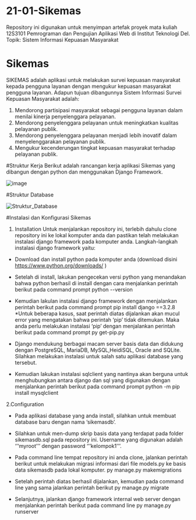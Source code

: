 # 21-01-Sikemas
Repository ini digunakan untuk menyimpan artefak proyek mata kuliah 12S3101 Pemrograman dan Pengujian Aplikasi Web di Institut Teknologi Del. Topik: Sistem Informasi Kepuasan Masyarakat

# Sikemas
SIKEMAS adalah aplikasi untuk melakukan survei kepuasan masyarakat kepada pengguna layanan dengan mengukur kepuasan masyarakat pengguna layanan. 
Adapun tujuan dibangunnya Sistem Informasi Survei Kepuasan Masyarakat adalah:
1.	Mendorong partisipasi masyarakat sebagai pengguna layanan dalam menilai kinerja penyelenggara pelayanan.
2.	Mendorong penyelenggara pelayanan untuk meningkatkan kualitas pelayanan publik. 
3.	Mendorong penyelenggara pelayanan menjadi lebih inovatif dalam menyelenggarakan pelayanan publik.
4.	Mengukur kecenderungan tingkat kepuasan masyarakat terhadap pelayanan publik.

#Struktur Kerja
Berikut adalah rancangan kerja aplikasi Sikemas yang dibangun dengan python dan menggunakan Django Framework.


![image](https://user-images.githubusercontent.com/78084196/136371668-20d65f88-8198-4096-a8cb-873181a2c887.png)

#Struktur Database

![Struktur_Database](https://user-images.githubusercontent.com/78084196/136371820-3bcf7d31-1979-429c-8830-93ec16f7b33a.jpeg)

#Instalasi dan Konfigurasi Sikemas
1. Installation
Untuk menjalankan repository ini, terlebih dahulu clone repository ini ke lokal komputer anda dan pastikan telah melakukan instalasi django framework pada komputer anda.
Langkah-langkah instalasi django framework yaitu:
- Download dan install python pada komputer anda (download disini https://www.python.org/downloads/  )
- Setelah di install, lakukan pengecekan versi python yang menandakan bahwa python berhasil di install dengan cara menjalankan perintah berikut pada command prompt
    python --version

- Kemudian lakulan instalasi django framework dengan menjalankan perintah berikut pada command prompt
		pip install django ==3.2.8		
*Untuk beberapa kasus, saat perintah diatas dijalankan akan mucul error yang mengatakan bahwa perintah ‘pip’ tidak ditemukan. Maka anda perlu melakukan instalasi ‘pip’ dengan menjalankan perintah berikut pada command prompt
		py get-pip.py	

- Django mendukung berbagai macam server basis data dan didukung dengan PostgreSQL, MariaDB, MySQL,HeidiSQL, Oracle and SQLite. Silahkan melakukan instalasi untuk salah satu aplikasi database yang tersebut.  
- Kemudian lakukan instalasi sqlclient yang nantinya akan berguna untuk menghubungkan antara django dan sql yang digunakan dengan menjalankan perintah berikut pada command prompt
		python -m pip install mysqlclient


2.Configuration

- Pada aplikasi database yang anda install, silahkan untuk membuat database baru dengan nama ‘sikemasdb’. 
- Silahkan untuk men-dump skrip basis data yang terdapat pada folder sikemasdb.sql pada repository ini. Username yang digunakan adalah  ‘’‘myroot’’’ dengan password  ‘’’kelompok1’’’. 
- Pada command line tempat repository ini anda clone, jalankan perintah berikut untuk melakukan migrasi informasi dari file models.py ke basis data sikemasdb pada lokal komputer.
		py manage.py makemigrations

- Setelah perintah diatas berhasil dijalankan, kemudian pada command line yang sama jalankan perintah berikut
		py manage.py migrate

- Selanjutnya, jalankan django framework internal web server dengan menjalankan perintah berikut pada command line
		py manage.py runserver
